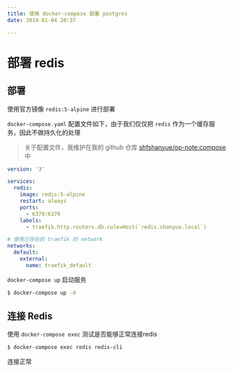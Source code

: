 ```yaml
---
title: 使用 docker-compose 部署 postgres
date: 2019-01-04 20:37

---
```


# 部署 redis

## 部署

使用官方镜像 `redis:5-alpine` 进行部署

`docker-compose.yaml` 配置文件如下，由于我们仅仅把 `redis` 作为一个缓存服务，因此不做持久化的处理

> 关于配置文件，我维护在我的 github 仓库 [shfshanyue/op-note:compose](https://github.com/shfshanyue/op-note/tree/master/compose) 中

``` yaml
version: '3'

services:
  redis:
    image: redis:5-alpine
    restart: always
    ports:
      - 6379:6379
    labels:
      - traefik.http.routers.db.rule=Host(`redis.shanyue.local`)

# 使用已存在的 traefik 的 network
networks:
  default:
    external:
      name: traefik_default
```

`docker-compose up` 启动服务

``` bash
$ docker-compose up -d
```

## 连接 Redis

使用 `docker-compose exec` 测试是否能够正常连接redis

``` bash
$ docker-compose exec redis redis-cli
```

连接正常
